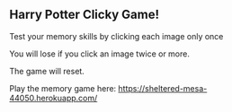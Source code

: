 

## Harry Potter Clicky Game!

Test your memory skills by clicking each image only once 

You will lose if you click an image twice or more. 

The game will reset. 


Play the memory game here:
https://sheltered-mesa-44050.herokuapp.com/
